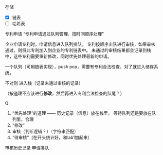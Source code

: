 存储
- [x] 链表
- [ ] 哈希表

专利申请
“专利申请通过队列管理，按时间顺序处理”

企业申请专利时，申请信息进入队列排队。
专利按顺序出队进行审核，如果审核通过，则将此专利加入到企业的专利链表中。
未通过的审核结果都会记录到栈中，这些专利需要重新修改，同时优先处理最新的申请。

一个队列（可用链表实现），push pop，需要有专利合法检查，对了就进入储存系统，

不对则 进入栈（记录未通过审核的记录）

（按道理不应该进行**修改**，然后再进入专利合法检查的队尾？）

Q:
1. “优先处理”的道理 —— 历史记录（信息）放在栈里， 等待队列还是要放在队列里，合理
2. “修改”
3. 审核（判断逻辑？）（字符串匹配）
4. “待审核”（在开头统计好，和lab1加起来）



审核历史记录
申请排队

